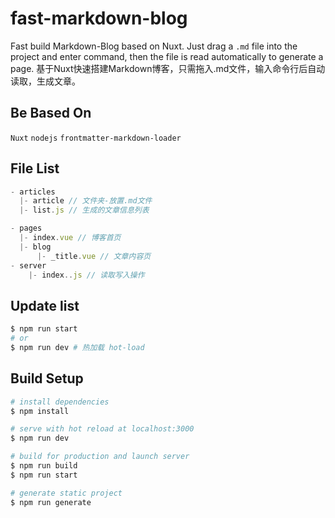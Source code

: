 # fast-markdown-blog

Fast build Markdown-Blog based on Nuxt. Just drag a `.md` file into the project and enter command, then the file is read automatically to generate a page. 
基于Nuxt快速搭建Markdown博客，只需拖入.md文件，输入命令行后自动读取，生成文章。

## Be Based On

`Nuxt` `nodejs` `frontmatter-markdown-loader`

## File List

```js
- articles
  |- article // 文件夹-放置.md文件
  |- list.js // 生成的文章信息列表

- pages
  |- index.vue // 博客首页
  |- blog
      |- _title.vue // 文章内容页
- server
    |- index..js // 读取写入操作
```

## Update list
```bash
$ npm run start
# or
$ npm run dev # 热加载 hot-load
```
## Build Setup

```bash
# install dependencies
$ npm install

# serve with hot reload at localhost:3000
$ npm run dev

# build for production and launch server
$ npm run build
$ npm run start

# generate static project
$ npm run generate
```

